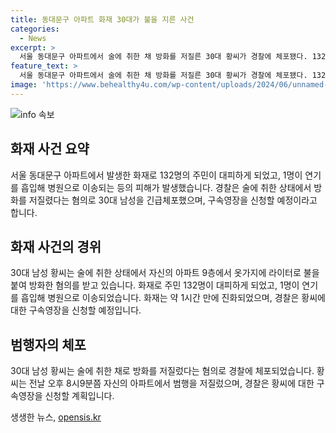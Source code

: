 ```yaml
---
title: 동대문구 아파트 화재 30대가 불을 지른 사건
categories:
  - News
excerpt: >
  서울 동대문구 아파트에서 술에 취한 채 방화를 저질른 30대 황씨가 경찰에 체포됐다. 132명의 주민이 대피하고 1명이 연기를 흡입해 병원으로 이송됐으나 인명피해는 없었다. 화재는 1시간 뒤 진화됐고, 경찰은 구속영장을 신청할 예정이다.
feature_text: >
  서울 동대문구 아파트에서 술에 취한 채 방화를 저질른 30대 황씨가 경찰에 체포됐다. 132명의 주민이 대피하고 1명이 연기를 흡입해 병원으로 이송됐으나 인명피해는 없었다. 화재는 1시간 뒤 진화됐고, 경찰은 구속영장을 신청할 예정이다.
image: 'https://www.behealthy4u.com/wp-content/uploads/2024/06/unnamed-file.png'
---
```


<p><img src="https://www.behealthy4u.com/wp-content/uploads/2024/06/unnamed-file.png" alt="info 속보" /></p>

<h2 data-ke-size="size26">화재 사건 요약</h2>

<p data-ke-size="size16">서울 동대문구 아파트에서 발생한 화재로 132명의 주민이 대피하게 되었고, 1명이 연기를 흡입해 병원으로 이송되는 등의 피해가 발생했습니다. 경찰은 술에 취한 상태에서 방화를 저질렸다는 혐의로 30대 남성을 긴급체포했으며, 구속영장을 신청할 예정이라고 합니다.</p>

<h2 data-ke-size="size26">화재 사건의 경위</h2>

<p data-ke-size="size16">30대 남성 황씨는 술에 취한 상태에서 자신의 아파트 9층에서 옷가지에 라이터로 불을 붙여 방화한 혐의를 받고 있습니다. 화재로 주민 132명이 대피하게 되었고, 1명이 연기를 흡입해 병원으로 이송되었습니다. 화재는 약 1시간 만에 진화되었으며, 경찰은 황씨에 대한 구속영장을 신청할 예정입니다.</p>

<h2 data-ke-size="size26">범행자의 체포</h2>

<p data-ke-size="size16">30대 남성 황씨는 술에 취한 채로 방화를 저질렀다는 혐의로 경찰에 체포되었습니다. 황씨는 전날 오후 8시9분쯤 자신의 아파트에서 범행을 저질렀으며, 경찰은 황씨에 대한 구속영장을 신청할 계획입니다.</p>
생생한 뉴스, <a href="https://opensis.kr" rel="dofollow">opensis.kr</a>


